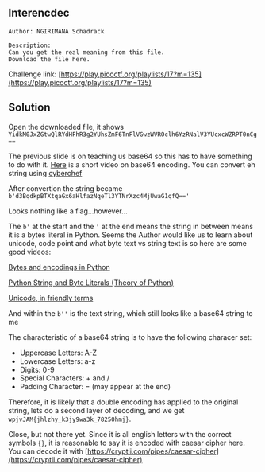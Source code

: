 ## Interencdec
```
Author: NGIRIMANA Schadrack

Description:
Can you get the real meaning from this file.
Download the file here.

```
Challenge link: [https://play.picoctf.org/playlists/17?m=135](https://play.picoctf.org/playlists/17?m=135)

## Solution

Open the downloaded file, it shows `YidkM0JxZGtwQlRYdHFhR3g2YUhsZmF6TnFlVGwzWVROclh6YzRNalV3YUcxcWZRPT0nCg==`

The previous slide is on teaching us base64 so this has to have something to do with it. [Here](https://www.youtube.com/watch?v=aUdKd0IFl34) 
is a short video on base64 encoding. You can convert eh string using [cyberchef](https://cyberchef.org/)

After convertion the string became  `b'd3BqdkpBTXtqaGx6aHlfazNqeTl3YTNrXzc4MjUwaG1qfQ=='`

Looks nothing like a flag...however...

The `b'` at the start and the `'` at the end means the string in between means it is a bytes literal in Python.
Seems the Author would like us to learn about unicode, code point and what byte text vs string text is so here are some good videos:

[Bytes and encodings in Python](https://www.youtube.com/watch?v=ls-177DIGao)

[Python String and Byte Literals (Theory of Python)](https://www.youtube.com/watch?v=i98ndhZ1-kc)

[Unicode, in friendly terms](https://www.youtube.com/watch?v=ut74oHojxqo)

And within the `b''` is the text string, which still looks like a base64 string to me

The characteristic of a base64 string is to have the following characer set:
- Uppercase Letters: A-Z
- Lowercase Letters: a-z
- Digits: 0-9
- Special Characters: + and /
- Padding Character: = (may appear at the end)

Therefore, it is likely that a double encoding has applied to the original string, lets do a second layer of decoding, and we get `wpjvJAM{jhlzhy_k3jy9wa3k_78250hmj}`. 

Close, but not there yet. Since it is all english letters with the correct symbols `{}`, it is reasonable to say it is encoded with caesar cipher here.
You can decode it with [https://cryptii.com/pipes/caesar-cipher](https://cryptii.com/pipes/caesar-cipher)
